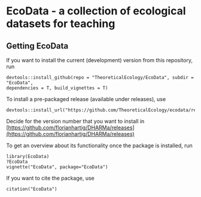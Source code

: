 # EcoData - a collection of ecological datasets for teaching


## Getting EcoData

If you want to install the current (development) version from this repository, run

```{r}
devtools::install_github(repo = "TheoreticalEcology/EcoData", subdir = "EcoData", 
dependencies = T, build_vignettes = T)
```

To install a pre-packaged release (available under releases), use 

```{r}
devtools::install_url("https://github.com/TheoreticalEcology/ecodata/releases/download/v0.0.0.1/EcoData_0.0.0.1.tar.gz")
```

Decide for the version number that you want to install in [https://github.com/florianhartig/DHARMa/releases](https://github.com/florianhartig/DHARMa/releases) 


To get an overview about its functionality once the package is installed, run

```{r}
library(EcoData)
?EcoData
vignette("EcoData", package="EcoData")
```

If you want to cite the package, use

```{r}
citation("EcoData")
```

